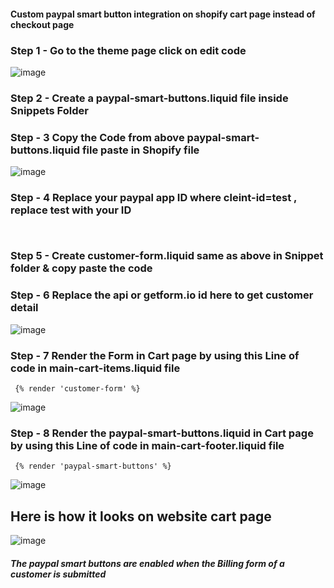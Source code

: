 #### Custom paypal smart button integration on shopify cart page instead of checkout page

### Step 1 - Go to the theme page click on edit code 

![image](https://github.com/Umer-Aziz/Shopify-paypal-payment/assets/62507205/3073b576-36fa-4ce9-a2e9-69432bfbc384)

### Step 2 - Create a paypal-smart-buttons.liquid file inside Snippets Folder
### Step - 3 Copy the Code from above paypal-smart-buttons.liquid file paste in Shopify file

![image](https://github.com/Umer-Aziz/Shopify-paypal-payment/assets/62507205/c2590524-b958-4348-b5db-086cad27493b)

### Step - 4 Replace your paypal app ID where cleint-id=test , replace test with your ID

<code><script src="https://www.paypal.com/sdk/js?client-id=test&currency=USD&components=buttons,hosted-fields&enable-funding=card&disable-funding=paylater,venmo" data-sdk-integration-source="integrationbuilder_sc"></script>
</code> 

### Step 5 - Create customer-form.liquid same as above in Snippet folder & copy paste the code

### Step - 6  Replace the api or getform.io id here to get customer detail


![image](https://github.com/Umer-Aziz/Shopify-paypal-payment/assets/62507205/ee16896e-5e53-4426-ad97-c96e507abcfb)

### Step - 7 Render the Form in Cart page by using this Line of code in main-cart-items.liquid file

<code>  {% render 'customer-form' %} </code>

![image](https://github.com/Umer-Aziz/Shopify-paypal-payment/assets/62507205/fbbbfcb0-d7cf-41a5-834b-47843ba3d541)

### Step - 8 Render the paypal-smart-buttons.liquid in Cart page by using this Line of code in main-cart-footer.liquid file

<code>  {% render 'paypal-smart-buttons' %} </code>

![image](https://github.com/Umer-Aziz/Shopify-paypal-payment/assets/62507205/641e4984-54a6-4af5-8280-fa1033f0e958)

## Here is how it looks on website cart page 

![image](https://github.com/Umer-Aziz/Shopify-paypal-payment/assets/62507205/ca0e3b2d-4e0b-4fb3-a152-59302b8b3278)

##### The paypal smart buttons are enabled when the Billing form of a customer is submitted

